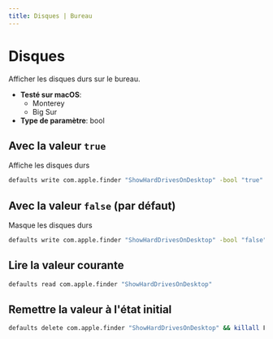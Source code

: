```yaml
---
title: Disques | Bureau
---
```


# Disques

Afficher les disques durs sur le bureau.

<!-- break lists -->

- **Testé sur macOS**:
  - Monterey
  - Big Sur
- **Type de paramètre**: bool

## Avec la valeur `true`

Affiche les disques durs

```bash
defaults write com.apple.finder "ShowHardDrivesOnDesktop" -bool "true" && killall Finder
```

## Avec la valeur `false` (par défaut)

Masque les disques durs

```bash
defaults write com.apple.finder "ShowHardDrivesOnDesktop" -bool "false" && killall Finder
```

## Lire la valeur courante

```bash
defaults read com.apple.finder "ShowHardDrivesOnDesktop"
```

## Remettre la valeur à l'état initial

```bash
defaults delete com.apple.finder "ShowHardDrivesOnDesktop" && killall Finder
```
